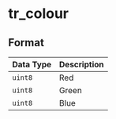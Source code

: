 # tr_colour

## Format

| Data Type | Description    |
| ----------| -------------  |
| `uint8`  | Red |
| `uint8`  | Green |
| `uint8`  | Blue |
